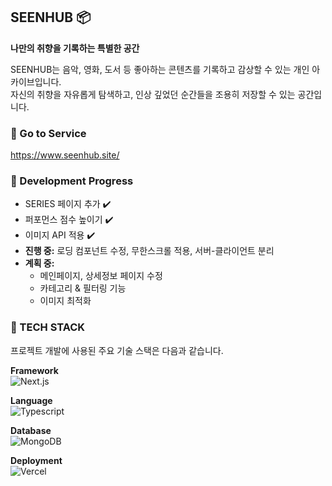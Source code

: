 ## SEENHUB 📦

**나만의 취향을 기록하는 특별한 공간**

SEENHUB는 음악, 영화, 도서 등 좋아하는 콘텐츠를 기록하고 감상할 수 있는 개인 아카이브입니다. <br />
자신의 취향을 자유롭게 탐색하고, 인상 깊었던 순간들을 조용히 저장할 수 있는 공간입니다. <br />

### 🔗️ Go to Service

https://www.seenhub.site/

### 🚀 Development Progress

* SERIES 페이지 추가 ✔️
* 퍼포먼스 점수 높이기 ✔️
* 이미지 API 적용 ✔️
* **진행 중:** 로딩 컴포넌트 수정, 무한스크롤 적용, 서버-클라이언트 분리
* **계획 중:**
    * 메인페이지, 상세정보 페이지 수정
    * 카테고리 & 필터링 기능
    * 이미지 최적화

### 🔧 TECH STACK

프로젝트 개발에 사용된 주요 기술 스택은 다음과 같습니다.

**Framework**  
![Next.js](https://img.shields.io/badge/Next.js-000000?style=flat&logo=Next.js&logoColor=white)  

**Language**  
![Typescript](https://img.shields.io/badge/Typescript-3776AB?style=flat&logo=Typescript&logoColor=white)  

**Database**  
![MongoDB](https://img.shields.io/badge/MongoDB-%2347A248?style=flat&logo=MongoDB&logoColor=white)

**Deployment**  
![Vercel](https://img.shields.io/badge/Vercel-000000?style=flat&logo=Vercel&logoColor=white)
